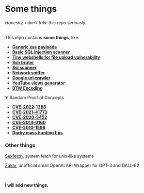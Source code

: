 # Some things
###### Honestly, i don't take this repo seriously.

This repo contains **some things**, like:

* **[Generic xss payloads](https://github.com/komodoooo/some-things/tree/main/xss)**
* **[Basic SQL injection scanner](https://github.com/komodoooo/some-things/tree/main/broski)**
* **[Tiny webshells for file upload vulnerability](https://github.com/komodoooo/some-things/tree/main/webshell)**
* **[Ssh bruter](https://github.com/komodoooo/some-things/tree/main/sexer)**
* **[Ssl scanner](https://github.com/komodoooo/some-things/tree/main/ssl-scan)**
* **[Network sniffer](https://github.com/komodoooo/some-things/tree/main/sniffer)**
* **[Google url crawler](https://github.com/komodoooo/some-things/tree/main/gugol)**
* **[YouTube views generator](https://github.com/komodoooo/some-things/tree/main/cade)**
* **[BTW Encoding](https://github.com/komodoooo/some-things/tree/main/btw)**

<details open>
  
<summary>Random Proof of Concepts</summary>

* **[CVE-2022-1388](https://gist.github.com/komodoooo/77aca9410767e6d0063191c0bc7b27e9)**
* **[CVE-2021-41773](https://gist.github.com/komodoooo/6124615213e64ebe6170c709c1fad138)**
* **[CVE-2020-3452](https://gist.github.com/komodoooo/ca6ac04f43f14d32f69823d9cfba50c2)**
* **[CVE-2014-0160](https://gist.github.com/komodoooo/4f4b330ab727a5c63d834fcc7bdc433b)**
* **[CVE-2010-1598](https://gist.github.com/komodoooo/4b5d09e924418ea2654baee25905f851)**
* **[Dorky mass hunting tips](https://github.com/komodoooo/some-things/blob/main/generic-pocs.md)**

</details>

### Other things

[Sexfetch](https://github.com/komodoooo/sexfetch), system fetch for unix-like systems

[Zakar](https://github.com/komodoooo/zakar), unofficial small OpenAI API Wrapper for GPT-3 and DALL-E2


<br><br>
**I will add new things.**

